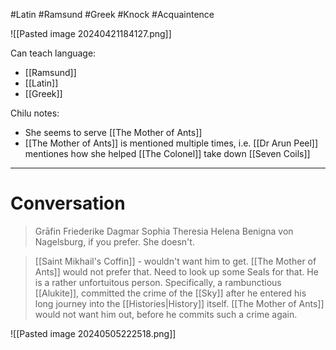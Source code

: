 #Latin #Ramsund #Greek #Knock #Acquaintence 

![[Pasted image 20240421184127.png]]

Can teach language:
- [[Ramsund]]
- [[Latin]]
- [[Greek]]

Chilu notes:
- She seems to serve [[The Mother of Ants]]
- [[The Mother of Ants]] is mentioned multiple times, i.e. [[Dr Arun Peel]] mentiones how she helped [[The Colonel]] take down [[Seven Coils]] 

___

# Conversation

>Grāfin Friederike Dagmar Sophia Theresia Helena Benigna von Nagelsburg, if you prefer. She doesn't.

>[[Saint Mikhail's Coffin]] - wouldn't want him to get. [[The Mother of Ants]] would not prefer that. Need to look up some Seals for that. He is a rather unfortuitous person. Specifically, a rambunctious [[Alukite]], committed the crime of the [[Sky]] after he entered his long journey into the [[Histories|History]] itself. [[The Mother of Ants]] would not want him out, before he commits such a crime again.


![[Pasted image 20240505222518.png]]